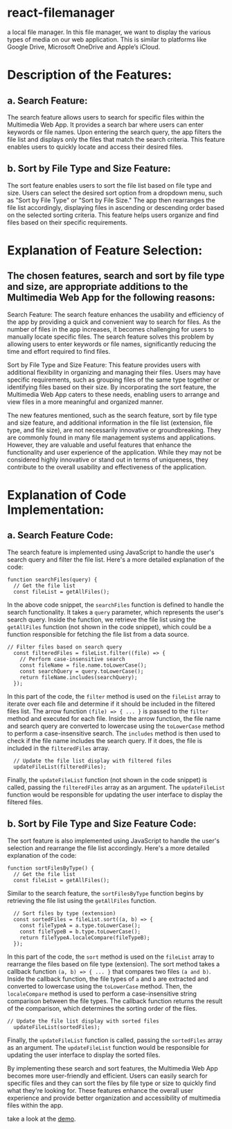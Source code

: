 # react-filemanager
a local file manager. In this file manager, we want to display the various types of media on our web application. This is similar to platforms like Google Drive, Microsoft OneDrive and Apple’s iCloud.

# Description of the Features:

## a. Search Feature:
The search feature allows users to search for specific files within the Multimedia Web App. It provides a search bar where users can enter keywords or file names. Upon entering the search query, the app filters the file list and displays only the files that match the search criteria. This feature enables users to quickly locate and access their desired files.

## b. Sort by File Type and Size Feature:
The sort feature enables users to sort the file list based on file type and size. Users can select the desired sort option from a dropdown menu, such as "Sort by File Type" or "Sort by File Size." The app then rearranges the file list accordingly, displaying files in ascending or descending order based on the selected sorting criteria. This feature helps users organize and find files based on their specific requirements.

# Explanation of Feature Selection:

## The chosen features, search and sort by file type and size, are appropriate additions to the Multimedia Web App for the following reasons:
Search Feature: The search feature enhances the usability and efficiency of the app by providing a quick and convenient way to search for files. As the number of files in the app increases, it becomes challenging for users to manually locate specific files. The search feature solves this problem by allowing users to enter keywords or file names, significantly reducing the time and effort required to find files.

Sort by File Type and Size Feature: This feature provides users with additional flexibility in organizing and managing their files. Users may have specific requirements, such as grouping files of the same type together or identifying files based on their size. By incorporating the sort feature, the Multimedia Web App caters to these needs, enabling users to arrange and view files in a more meaningful and organized manner.

The new features mentioned, such as the search feature, sort by file type and size feature, and additional information in the file list (extension, file type, and file size), are not necessarily innovative or groundbreaking. They are commonly found in many file management systems and applications. However, they are valuable and useful features that enhance the functionality and user experience of the application. While they may not be considered highly innovative or stand out in terms of uniqueness, they contribute to the overall usability and effectiveness of the application.

# Explanation of Code Implementation:

## a. Search Feature Code:

The search feature is implemented using JavaScript to handle the user's search query and filter the file list. Here's a more detailed explanation of the code:

```
function searchFiles(query) {
  // Get the file list
  const fileList = getAllFiles();
```

In the above code snippet, the `searchFiles` function is defined to handle the search functionality. It takes a `query` parameter, which represents the user's search query. Inside the function, we retrieve the file list using the `getAllFiles` function (not shown in the code snippet), which could be a function responsible for fetching the file list from a data source.

```
// Filter files based on search query
  const filteredFiles = fileList.filter((file) => {
    // Perform case-insensitive search
    const fileName = file.name.toLowerCase();
    const searchQuery = query.toLowerCase();
    return fileName.includes(searchQuery);
  });
```

In this part of the code, the `filter` method is used on the `fileList` array to iterate over each file and determine if it should be included in the filtered files list. The arrow function `(file) => { ... }` is passed to the `filter` method and executed for each file. Inside the arrow function, the file name and search query are converted to lowercase using the `toLowerCase` method to perform a case-insensitive search. The `includes`   method is then used to check if the file name includes the search query. If it does, the file is included in the `filteredFiles` array.

```
  // Update the file list display with filtered files
  updateFileList(filteredFiles);
```
Finally, the `updateFileList` function (not shown in the code snippet) is called, passing the `filteredFiles` array as an argument. The `updateFileList` function would be responsible for updating the user interface to display the filtered files.

## b. Sort by File Type and Size Feature Code:

The sort feature is also implemented using JavaScript to handle the user's selection and rearrange the file list accordingly. Here's a more detailed explanation of the code:

```
function sortFilesByType() {
  // Get the file list
  const fileList = getAllFiles();
```

Similar to the search feature, the `sortFilesByType` function begins by retrieving the file list using the `getAllFiles` function.

```
  // Sort files by type (extension)
  const sortedFiles = fileList.sort((a, b) => {
    const fileTypeA = a.type.toLowerCase();
    const fileTypeB = b.type.toLowerCase();
    return fileTypeA.localeCompare(fileTypeB);
  });
```

In this part of the code, the `sort` method is used on the `fileList` array to rearrange the files based on file type (extension). The sort method takes a callback function `(a, b) => { ... }` that compares two files `(a and b)`. Inside the callback function, the file types of `a` and `b` are extracted and converted to lowercase using the `toLowerCase` method. Then, the `localeCompare` method is used to perform a case-insensitive string comparison between the file types. The callback function returns the result of the comparison, which determines the sorting order of the files.

```
// Update the file list display with sorted files
  updateFileList(sortedFiles);
```

Finally, the `updateFileList` function is called, passing the `sortedFiles` array as an argument. The `updateFileList` function would be responsible for updating the user interface to display the sorted files.

By implementing these search and sort features, the Multimedia Web App becomes more user-friendly and efficient. Users can easily search for specific files and they can sort the files by file type or size to quickly find what they're looking for. These features enhance the overall user experience and provide better organization and accessibility of multimedia files within the app.

take a look at the [demo]([https://pages.github.com/](https://roy01-multimedia-app-extended.web.app/)https://roy01-multimedia-app-extended.web.app/).
